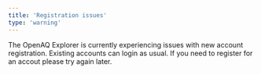 ```yaml
---
title: 'Registration issues'
type: 'warning'
---
```


The OpenAQ Explorer is currently experiencing issues with new account
registration. Existing accounts can login as usual. If you need to register for
an accout please try again later.
